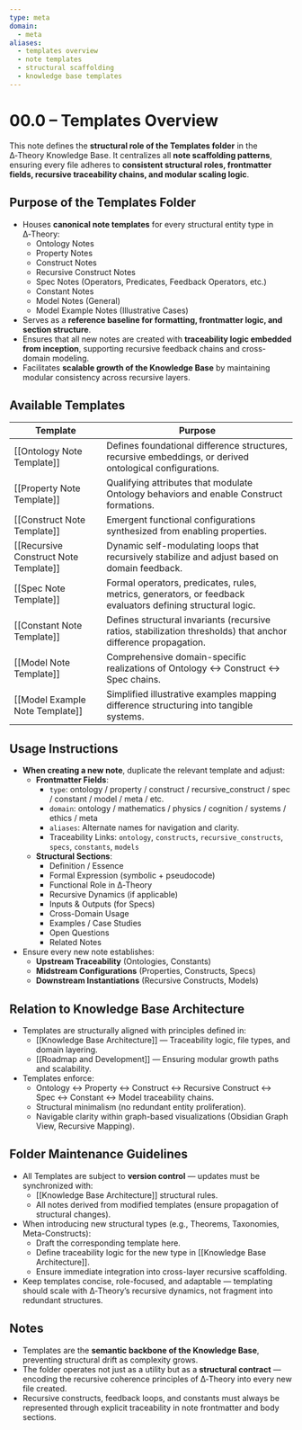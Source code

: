 ```yaml
---
type: meta
domain:
  - meta
aliases:
  - templates overview
  - note templates
  - structural scaffolding
  - knowledge base templates
---
```


# 00.0 – Templates Overview

This note defines the **structural role of the Templates folder** in the ∆‑Theory Knowledge Base. It centralizes all **note scaffolding patterns**, ensuring every file adheres to **consistent structural roles, frontmatter fields, recursive traceability chains, and modular scaling logic**.

## Purpose of the Templates Folder

- Houses **canonical note templates** for every structural entity type in ∆‑Theory:
    - Ontology Notes
    - Property Notes
    - Construct Notes
    - Recursive Construct Notes
    - Spec Notes (Operators, Predicates, Feedback Operators, etc.)
    - Constant Notes
    - Model Notes (General)
    - Model Example Notes (Illustrative Cases)
- Serves as a **reference baseline for formatting, frontmatter logic, and section structure**.
- Ensures that all new notes are created with **traceability logic embedded from inception**, supporting recursive feedback chains and cross-domain modeling.
- Facilitates **scalable growth of the Knowledge Base** by maintaining modular consistency across recursive layers.

## Available Templates

|Template|Purpose|
|---|---|
|[[Ontology Note Template]]|Defines foundational difference structures, recursive embeddings, or derived ontological configurations.|
|[[Property Note Template]]|Qualifying attributes that modulate Ontology behaviors and enable Construct formations.|
|[[Construct Note Template]]|Emergent functional configurations synthesized from enabling properties.|
|[[Recursive Construct Note Template]]|Dynamic self-modulating loops that recursively stabilize and adjust based on domain feedback.|
|[[Spec Note Template]]|Formal operators, predicates, rules, metrics, generators, or feedback evaluators defining structural logic.|
|[[Constant Note Template]]|Defines structural invariants (recursive ratios, stabilization thresholds) that anchor difference propagation.|
|[[Model Note Template]]|Comprehensive domain-specific realizations of Ontology ↔ Construct ↔ Spec chains.|
|[[Model Example Note Template]]|Simplified illustrative examples mapping difference structuring into tangible systems.|


## Usage Instructions

- **When creating a new note**, duplicate the relevant template and adjust:
    - **Frontmatter Fields**:
        - `type`: ontology / property / construct / recursive_construct / spec / constant / model / meta / etc.
        - `domain`: ontology / mathematics / physics / cognition / systems / ethics / meta
        - `aliases`: Alternate names for navigation and clarity.
        - Traceability Links: `ontology`, `constructs`, `recursive_constructs`, `specs`, `constants`, `models`
    - **Structural Sections**:
        - Definition / Essence
        - Formal Expression (symbolic + pseudocode)
        - Functional Role in ∆‑Theory
        - Recursive Dynamics (if applicable)
        - Inputs & Outputs (for Specs)
        - Cross-Domain Usage
        - Examples / Case Studies
        - Open Questions
        - Related Notes
- Ensure every new note establishes:
    - **Upstream Traceability** (Ontologies, Constants)
    - **Midstream Configurations** (Properties, Constructs, Specs)
    - **Downstream Instantiations** (Recursive Constructs, Models)


## Relation to Knowledge Base Architecture

- Templates are structurally aligned with principles defined in:
    - [[Knowledge Base Architecture]] — Traceability logic, file types, and domain layering.
    - [[Roadmap and Development]] — Ensuring modular growth paths and scalability.
- Templates enforce:
    - Ontology ↔ Property ↔ Construct ↔ Recursive Construct ↔ Spec ↔ Constant ↔ Model traceability chains.
    - Structural minimalism (no redundant entity proliferation).
    - Navigable clarity within graph-based visualizations (Obsidian Graph View, Recursive Mapping).

## Folder Maintenance Guidelines

- All Templates are subject to **version control** — updates must be synchronized with:
    - [[Knowledge Base Architecture]] structural rules.
    - All notes derived from modified templates (ensure propagation of structural changes).
- When introducing new structural types (e.g., Theorems, Taxonomies, Meta-Constructs):
    - Draft the corresponding template here.
    - Define traceability logic for the new type in [[Knowledge Base Architecture]].
    - Ensure immediate integration into cross-layer recursive scaffolding.
- Keep templates concise, role-focused, and adaptable — templating should scale with ∆‑Theory’s recursive dynamics, not fragment into redundant structures.

## Notes

- Templates are the **semantic backbone of the Knowledge Base**, preventing structural drift as complexity grows.
- The folder operates not just as a utility but as a **structural contract** — encoding the recursive coherence principles of ∆‑Theory into every new file created.
- Recursive constructs, feedback loops, and constants must always be represented through explicit traceability in note frontmatter and body sections.
